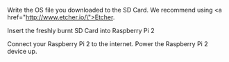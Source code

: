 Write the OS file you downloaded to the SD Card. We recommend using <a href=\"http://www.etcher.io/\">Etcher</a>.

Insert the freshly burnt SD Card into Raspberry Pi 2

Connect your Raspberry Pi 2 to the internet. Power the Raspberry Pi 2 device up.